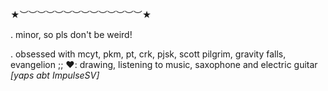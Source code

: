  ★︶︶︶︶︶︶︶︶︶︶︶︶︶︶★
 
. minor, so pls don't be weird!

. obsessed with mcyt, pkm, pt, crk, pjsk, scott pilgrim, gravity falls, evangelion
;; ♥︎: drawing, listening to music, saxophone and electric guitar *[*yaps abt ImpulseSV*]*
 
